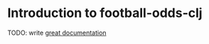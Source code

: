 # Introduction to football-odds-clj

TODO: write [great documentation](http://jacobian.org/writing/great-documentation/what-to-write/)
